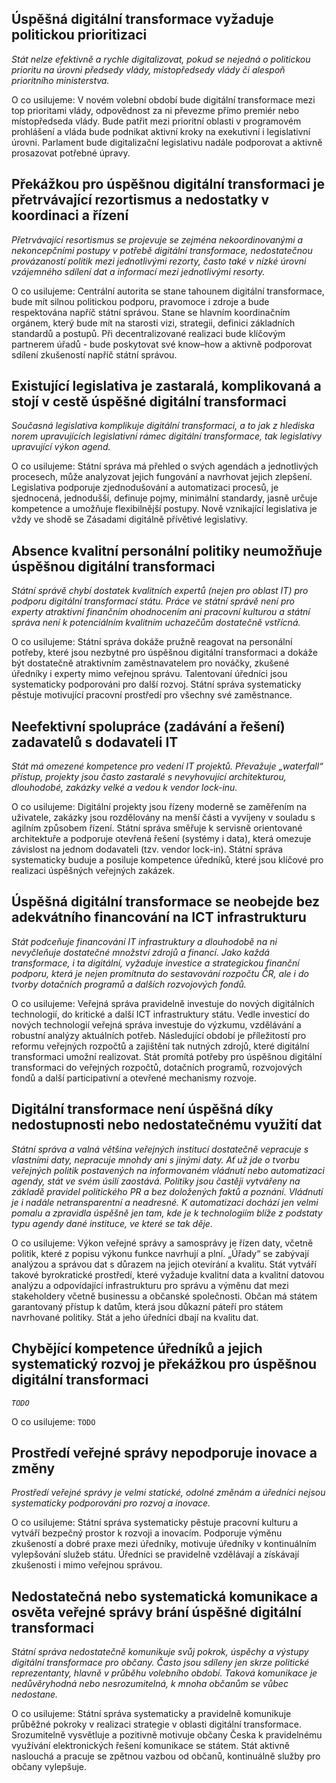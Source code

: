 ## Úspěšná digitální transformace vyžaduje politickou prioritizaci

_Stát nelze efektivně a rychle digitalizovat, pokud se nejedná o politickou prioritu na úrovni předsedy vlády, místopředsedy vlády či alespoň prioritního ministerstva._

O co usilujeme:
V novém volební období bude digitální transformace mezi top prioritami vlády, odpovědnost za ni převezme přímo premiér nebo místopředseda vlády. Bude patřit mezi prioritní oblasti v programovém prohlášení a vláda bude podnikat aktivní kroky na exekutivní i legislativní úrovni. Parlament bude digitalizační legislativu nadále podporovat a aktivně prosazovat potřebné úpravy.


## Překážkou pro úspěšnou digitální transformaci je přetrvávající rezortismus a nedostatky v koordinaci a řízení

_Přetrvávající resortismus se projevuje se zejména nekoordinovanými a nekoncepčními postupy v potřebě digitální transformace, nedostatečnou provázaností politik mezi jednotlivými rezorty, často také v nízké úrovni vzájemného sdílení dat a informací mezi jednotlivými resorty._

O co usilujeme:
Centrální autorita se stane tahounem digitální transformace, bude mít silnou politickou podporu, pravomoce i zdroje a bude respektována napříč státní správou.
Stane se hlavním koordinačním orgánem, který bude mít na starosti vizi, strategii, definici základních standardů a postupů. Při decentralizované realizaci bude klíčovým partnerem úřadů - bude poskytovat své know–how a aktivně podporovat sdílení zkušeností napříč státní správou.


## Existující legislativa je zastaralá, komplikovaná a stojí v cestě úspěšné digitální transformaci

_Současná legislativa komplikuje digitální transformaci, a to jak z hlediska norem upravujících legislativní rámec digitální transformace, tak legislativy upravující výkon agend._

O co usilujeme:
Státní správa má přehled o svých agendách a jednotlivých procesech, může analyzovat jejich fungování a navrhovat jejich zlepšení. Legislativa podporuje zjednodušování a automatizaci procesů, je sjednocená, jednodušší, definuje pojmy, minimální standardy, jasně určuje kompetence a umožňuje flexibilnější postupy. 
Nově vznikající legislativa je vždy ve shodě se Zásadami digitálně přívětivé legislativy.



## Absence kvalitní personální politiky neumožňuje úspěšnou digitální transformaci

_Státní správě chybí dostatek kvalitních expertů (nejen pro oblast IT) pro podporu digitální transformací státu. Práce ve státní správě není pro experty atraktivní finančním ohodnocením ani pracovní kulturou a státní správa není k potenciálním kvalitním uchazečům dostatečně vstřícná._

O co usilujeme:
Státní správa dokáže pružně reagovat na personální potřeby, které jsou nezbytné pro úspěšnou digitální transformaci a dokáže být dostatečně atraktivním zaměstnavatelem pro nováčky, zkušené úředníky i experty mimo veřejnou správu. Talentovaní úředníci jsou systematicky podporováni pro další rozvoj. Státní správa systematicky pěstuje motivující pracovní prostředí pro všechny své zaměstnance.
 


## Neefektivní spolupráce (zadávání a řešení) zadavatelů s dodavateli IT

_Stát má omezené kompetence pro vedení IT projektů. Převažuje „waterfall“ přístup, projekty jsou často zastaralé s nevyhovující architekturou, dlouhodobé, zakázky velké a vedou k vendor lock-inu._

O co usilujeme:
Digitální projekty jsou řízeny moderně se zaměřením na uživatele, zakázky jsou rozdělovány na menší části a vyvíjeny v souladu s agilním způsobem řízení. 
Státní správa směřuje k servisně orientované architektuře a podporuje otevřená řešení (systémy i data), která omezuje závislost na jednom dodavateli (tzv. vendor lock-in). Státní správa systematicky buduje a posiluje kompetence úředníků, které jsou klíčové pro realizaci úspěšných veřejných zakázek.



## Úspěšná digitální transformace se neobejde bez adekvátního financování na ICT infrastrukturu

_Stát podceňuje financování IT infrastruktury a dlouhodobě na ni nevyčleňuje dostatečné množství zdrojů a financí. Jako každá transformace, i ta digitální, vyžaduje investice a strategickou finanční podporu, která je nejen promítnuta do sestavování rozpočtu ČR, ale i do tvorby dotačních programů a dalších rozvojových fondů._

O co usilujeme:
Veřejná správa pravidelně investuje do nových digitálních technologií, do kritické a další ICT infrastruktury státu. Vedle investicí do nových technologií veřejná správa investuje do výzkumu, vzdělávání a robustní analýzy aktuálních potřeb. Následující období je příležitostí pro reformu veřejných rozpočtů a zajištění tak nutných zdrojů, které digitální transformaci umožní realizovat. Stát promítá potřeby pro úspěšnou digitální transformaci do veřejných rozpočtů, dotačních programů, rozvojových fondů a další participativní a otevřené mechanismy rozvoje.


## Digitální transformace není úspěšná díky nedostupnosti nebo nedostatečnému využití dat

_Státní správa a valná většina veřejných institucí dostatečně vepracuje s vlastními daty, nepracuje mnohdy ani s jinými daty. Ať už jde o tvorbu veřejných politik postavených na informovaném vládnutí nebo automatizaci agendy, stát ve svém úsilí zaostává. Politiky jsou častěji vytvářeny na základě pravidel politického PR a bez doložených faktů a poznání. Vládnutí je i nadále netransparentní a neadresné. K automatizaci dochází jen velmi pomalu a zpravidla úspěšně jen tam, kde je k technologiím blíže z podstaty typu agendy dané instituce, ve které se tak děje._

O co usilujeme:
Výkon veřejné správy a samosprávy je řízen daty, včetně politik, které z popisu výkonu funkce navrhují a plní. „Úřady“ se zabývají analýzou a správou dat s důrazem na jejich otevírání a kvalitu. Stát vytváří takové byrokratické prostředí, které vyžaduje kvalitní data a kvalitní datovou analýzu a odpovídající infrastrukturu pro správu a výměnu dat mezi stakeholdery včetně businessu a občanské společnosti. Občan má státem garantovaný přístup k datům, která jsou důkazní páteří pro státem navrhované politiky. Stát a jeho úředníci dbají na kvalitu dat.

## Chybějící kompetence úředníků a jejich systematický rozvoj je překážkou pro úspěšnou digitální transformaci

_`TODO`_

O co usilujeme:
`TODO`

## Prostředí veřejné správy nepodporuje inovace a změny

_Prostředí veřejné správy je velmi statické, odolné změnám a úředníci nejsou systematicky podporováni pro rozvoj a inovace._

O co usilujeme: Státní správa systematicky pěstuje pracovní kulturu a vytváří bezpečný prostor k rozvoji a inovacím.
Podporuje výměnu zkušeností a dobré praxe mezi úředníky, motivuje úředníky v kontinuálním vylepšování služeb státu. Úředníci se pravidelně vzdělávají a získávají zkušenosti i mimo veřejnou správou.

## Nedostatečná nebo systematická komunikace a osvěta veřejné správy brání úspěšné digitální transformaci

_Státní správa nedostatečně komunikuje svůj pokrok, úspěchy a výstupy digitální transformace pro občany. Často jsou sdíleny jen skrze politické reprezentanty, hlavně v průběhu volebního období. Taková komunikace je nedůvěryhodná nebo nesrozumitelná, k mnoha občanům se vůbec nedostane._

O co usilujeme:
Státní správa systematicky a pravidelně komunikuje průběžné pokroky v realizaci strategie v oblasti digitální transformace. 
Srozumitelně vysvětluje a pozitivně motivuje občany Česka k pravidelnému využívání elektronických řešení komunikace se státem.
Stát aktivně naslouchá a pracuje se zpětnou vazbou od občanů, kontinuálně služby pro občany vylepšuje.

